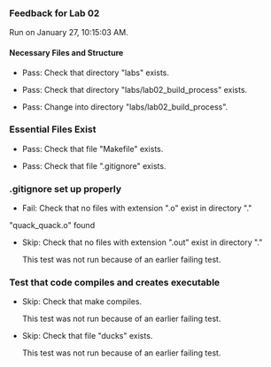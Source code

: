 ### Feedback for Lab 02

Run on January 27, 10:15:03 AM.


#### Necessary Files and Structure

+ Pass: Check that directory "labs" exists.

+ Pass: Check that directory "labs/lab02_build_process" exists.

+ Pass: Change into directory "labs/lab02_build_process".


### Essential Files Exist

+ Pass: Check that file "Makefile" exists.

+ Pass: Check that file ".gitignore" exists.


### .gitignore set up properly

+ Fail: Check that no files with extension ".o" exist in directory "."

 "quack_quack.o" found

+ Skip: Check that no files with extension ".out" exist in directory "."

  This test was not run because of an earlier failing test.


### Test that code compiles and creates executable

+ Skip: Check that make compiles.

  This test was not run because of an earlier failing test.

+ Skip: Check that file "ducks" exists.

  This test was not run because of an earlier failing test.

